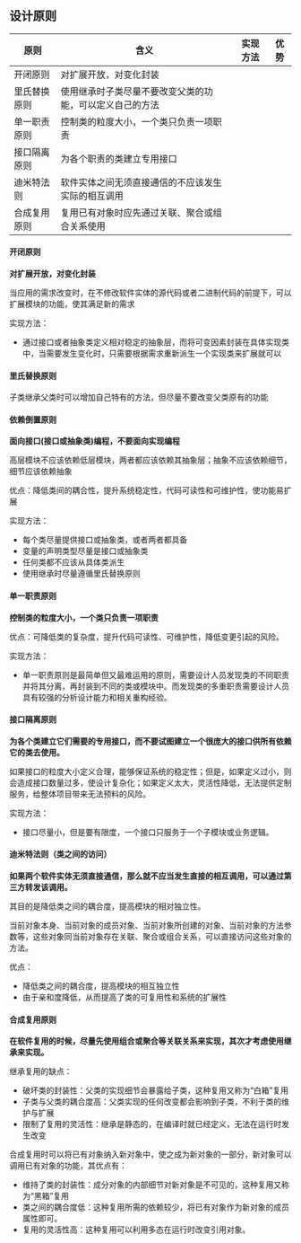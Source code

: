 ## 设计原则

| 原则         | 含义                                                     | 实现方法 | 优势 |
| ------------ | -------------------------------------------------------- | -------- | ---- |
| 开闭原则     | 对扩展开放，对变化封装                                   |          |      |
| 里氏替换原则 | 使用继承时子类尽量不要改变父类的功能，可以定义自己的方法 |          |      |
| 单一职责原则 | 控制类的粒度大小，一个类只负责一项职责                   |          |      |
| 接口隔离原则 | 为各个职责的类建立专用接口                               |          |      |
| 迪米特法则   | 软件实体之间无须直接通信的不应该发生实际的相互调用       |          |      |
| 合成复用原则 | 复用已有对象时应先通过关联、聚合或组合关系使用           |          |      |

#### 开闭原则

**对扩展开放，对变化封装**

当应用的需求改变时，在不修改软件实体的源代码或者二进制代码的前提下，可以扩展模块的功能，使其满足新的需求

实现方法：
- 通过接口或者抽象类定义相对稳定的抽象层，而将可变因素封装在具体实现类中，当需要发生变化时，只需要根据需求重新派生一个实现类来扩展就可以

#### 里氏替换原则

子类继承父类时可以增加自己特有的方法，但尽量不要改变父类原有的功能

#### 依赖倒置原则

**面向接口(接口或抽象类)编程，不要面向实现编程**

高层模块不应该依赖低层模块，两者都应该依赖其抽象层；抽象不应该依赖细节，细节应该依赖抽象

优点：降低类间的耦合性，提升系统稳定性，代码可读性和可维护性，使功能易扩展

实现方法：
- 每个类尽量提供接口或抽象类，或者两者都具备
- 变量的声明类型尽量是接口或抽象类
- 任何类都不应该从具体类派生
- 使用继承时尽量遵循里氏替换原则

#### 单一职责原则

**控制类的粒度大小，一个类只负责一项职责**

优点：可降低类的复杂度，提升代码可读性、可维护性，降低变更引起的风险。

实现方法：
- 单一职责原则是最简单但又最难运用的原则，需要设计人员发现类的不同职责并将其分离，再封装到不同的类或模块中。而发现类的多重职责需要设计人员具有较强的分析设计能力和相关重构经验。

#### 接口隔离原则

**为各个类建立它们需要的专用接口，而不要试图建立一个很庞大的接口供所有依赖它的类去使用。**

如果接口的粒度大小定义合理，能够保证系统的稳定性；但是，如果定义过小，则会造成接口数量过多，使设计复杂化；如果定义太大，灵活性降低，无法提供定制服务，给整体项目带来无法预料的风险。

实现方法：
- 接口尽量小，但是要有限度，一个接口只服务于一个子模块或业务逻辑。

#### 迪米特法则（类之间的访问）

**如果两个软件实体无须直接通信，那么就不应当发生直接的相互调用，可以通过第三方转发该调用。**

其目的是降低类之间的耦合度，提高模块的相对独立性。

当前对象本身、当前对象的成员对象、当前对象所创建的对象、当前对象的方法参数等，这些对象同当前对象存在关联、聚合或组合关系，可以直接访问这些对象的方法。

优点：
- 降低类之间的耦合度，提高模块的相互独立性
- 由于亲和度降低，从而提高了类的可复用性和系统的扩展性

#### 合成复用原则

**在软件复用的时候，尽量先使用组合或聚合等关联关系来实现，其次才考虑使用继承来实现。**

继承复用的缺点：
- 破坏类的封装性：父类的实现细节会暴露给子类，这种复用又称为“白箱”复用
- 子类与父类的耦合度高：父类实现的任何改变都会影响到子类，不利于类的维护与扩展
- 限制了复用的灵活性：继承是静态的，在编译时就已经定义，无法在运行时发生改变

合成复用时可以将已有对象纳入新对象中，使之成为新对象的一部分，新对象可以调用已有对象的功能，其优点有：
- 维持了类的封装性：成分对象的内部细节对新对象是不可见的，这种复用又称为“黑箱”复用
- 类之间的耦合度低：这种复用所需的依赖较少，将已有对象作为新对象的成员属性即可。
- 复用的灵活性高：这种复用可以利用多态在运行时改变引用对象。
